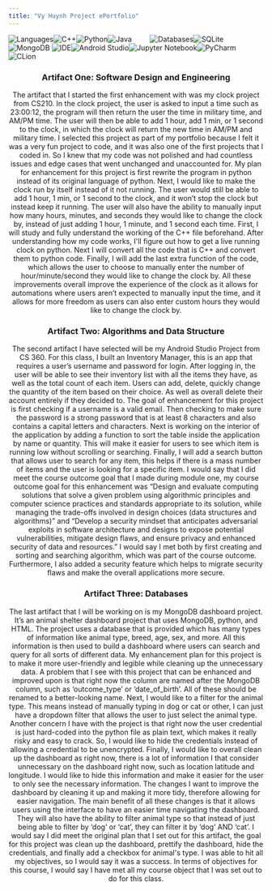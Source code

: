 ```yaml
---
title: "Vy Huynh Project ePortfolio"
---
```


![Languages](https://img.shields.io/badge/Languages-blue?style=for-the-badge)![C++](https://img.shields.io/badge/c++-%2300599C.svg?style=for-the-badge&logo=c%2B%2B&logoColor=white)![Python](https://img.shields.io/badge/python-3670A0?style=for-the-badge&logo=python&logoColor=ffdd54)![Java](https://img.shields.io/badge/java-%23ED8B00.svg?style=for-the-badge&logo=openjdk&logoColor=white)    &emsp;&emsp;   ![Databases](https://img.shields.io/badge/Databases-blue?style=for-the-badge)![SQLite](https://img.shields.io/badge/sqlite-%2307405e.svg?style=for-the-badge&logo=sqlite&logoColor=white)![MongoDB](https://img.shields.io/badge/MongoDB-%234ea94b.svg?style=for-the-badge&logo=mongodb&logoColor=white)   ![IDE](https://img.shields.io/badge/IDE-blue?style=for-the-badge)![Android Studio](https://img.shields.io/badge/android%20studio-346ac1?style=for-the-badge&logo=android%20studio&logoColor=white)![Jupyter Notebook](https://img.shields.io/badge/jupyter-%23FA0F00.svg?style=for-the-badge&logo=jupyter&logoColor=white)![PyCharm](https://img.shields.io/badge/pycharm-143?style=for-the-badge&logo=pycharm&logoColor=black&color=black&labelColor=green)![CLion](https://img.shields.io/badge/CLion-black?style=for-the-badge&logo=clion&logoColor=white)



<div align="center">
<h3>Artifact One: Software Design and Engineering</h3>
  <p>The artifact that I started the first enhancement with was my clock project from CS210. In the clock project, the user is asked to input a time such as 23:00:12, the program will then return the user the time in military time, and AM/PM time. The user will then be able to add 1 hour, add 1 min, or 1 second to the clock, in which the clock will return the new time in AM/PM and military time. I selected this project as part of my portfolio because I felt it was a very fun project to code, and it was also one of the first projects that I coded in. So I knew that my code was not polished and had countless issues and edge cases that went unchanged and unaccounted for.  My plan for enhancement for this project is first rewrite the program in python instead of its original language of python. Next, I would like to make the clock run by itself instead of it not running. The user would still be able to add 1 hour, 1 min, or 1 second to the clock, and it won’t stop the clock but instead keep it running. The user will also have the ability to manually input how many hours, minutes, and seconds they would like to change the clock by, instead of just adding 1 hour, 1 minute, and 1 second each time. First, I will study and fully understand the working of the C++ file beforehand. After understanding how my code works, I'll figure out how to get a live running clock on python. Next I will convert all the code that is C++ and convert them to python code. Finally, I will add the last extra function of the code, which allows the user to choose to manually enter the number of hour/minute/second they would like to change the clock by. All these improvements overall improve the experience of the clock as it allows for automations where users aren’t expected to manually input the time, and it allows for more freedom as users can also enter custom hours they would like to change the clock by. 
</p>
  <h3> Artifact Two: Algorithms and Data Structure  </h3>
  <p>The second artifact I have selected will be my Android Studio Project from CS 360. For this class, I built an Inventory Manager, this is an app that requires a user’s username and password for login. After logging in, the user will be able to see their inventory list with all the items they have, as well as the total count of each item. Users can add, delete, quickly change the quantity of the item based on their choice. As well as overall delete their account entirely if they decided to. The goal of enhancement for this project is first checking if a username is a valid email. Then checking to make sure the password is a strong password that is at least 8 characters and also contains a capital letters and characters. Next is working on the interior of the application by adding a function to sort the table inside the application by name or quantity. This will make it easier for users to see which item is running low without scrolling or searching. Finally, I will add a search button that allows user to search for any item, this helps if there is a mass number of items and the user is looking for a specific item. I would say that I did meet the course outcome goal that I made during module one, my course outcome goal for this enhancement was “Design and evaluate computing solutions that solve a given problem using algorithmic principles and computer science practices and standards appropriate to its solution, while managing the trade-offs involved in design choices (data structures and algorithms)” and “Develop a security mindset that anticipates adversarial exploits in software architecture and designs to expose potential vulnerabilities, mitigate design flaws, and ensure privacy and enhanced security of data and resources.” I would say I met both by first creating and sorting and searching algorithm, which was part of the course outcome. Furthermore, I also added a security feature which helps to migrate security flaws and make the overall applications more secure. 
</p>
  <h3> Artifact Three: Databases  </h3>
<p>The last artifact that I will be working on is my MongoDB dashboard project.  It’s an animal shelter dashboard project that uses MongoDB, python, and HTML. The project uses a database that is provided which has many types of information like animal type, breed, age, sex, and more. All this information is then used to build a dashboard where users can search and query for all sorts of different data. My enhancement plan for this project is to make it more user-friendly and legible while cleaning up the unnecessary data. A problem that I see with this project that can be enhanced and improved upon is that right now the column are named after the MongoDB column, such as ‘outcome_type’ or ‘date_of_birth’. All of these should be renamed to a better-looking name. Next, I would like to a filter for the animal type. This means instead of manually typing in dog or cat or other, I can just have a dropdown filter that allows the user to just select the animal type. Another concern I have with the project is that right now the user credential is just hard-coded into the python file as plain text, which makes it really risky and easy to crack. So, I would like to hide the credentials instead of allowing a credential to be unencrypted. Finally, I would like to overall clean up the dashboard as right now, there is a lot of information I that consider unnecessary on the dashboard right now, such as location latitude and longitude. I would like to hide this information and make it easier for the user to only see the necessary information. The changes I want to improve the dashboard by cleaning it up and making it more tidy, therefore allowing for easier navigation. The main benefit of all these changes is that it allows users using the interface to have an easier time navigating the dashboard. They will also have the ability to filter animal type so that instead of just being able to filter by ‘dog’ or ‘cat’, they can filter it by ‘dog’ AND ‘cat’. I would say I did meet the original plan that I set out for this artifact, the goal for this project was clean up the dashboard, prettify the dashboard, hide the credentials, and finally add a checkbox for animal's type. I was able to hit all my objectives, so I would say it was a success. In terms of objectives for this course, I would say I have met all my course object that I was set out to do for this class.
</p>
</div>
